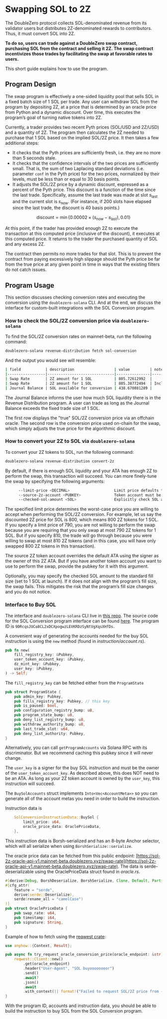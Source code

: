 # Swapping SOL to 2Z

The DoubleZero protocol collects SOL-denominated revenue from its validator users but distributes 2Z-denominated rewards to contributors. Thus, it must convert SOL into 2Z.

**To do so, users can trade against a DoubleZero swap contract, purchasing SOL from the contract and selling it 2Z. The swap contract incentivizes those trades by facilitating the swap at favorable rates to users.**

This short guide explains how to use the program.

## Program Design

The swap program is effectively a one-sided liquidity pool that sells SOL in a fixed batch size of 1 SOL per trade. Any user can withdraw SOL from the program by depositing 2Z, at a price that is determined by an oracle price from Python and a dynamic discount. Over time, this executes the program’s goal of turning native tokens into 2Z.

Currently, a trader provides two recent Pyth prices (SOL/USD and 2Z/USD) and a quantity of 2Z. The program then calculates the 2Z needed to purchase that 1 SOL based on the implied SOL/2Z price. It then takes a few additional steps:

- It checks that the Pyth prices are sufficiently fresh, i.e. they are no more than 5 seconds stale.
- It checks that the confidence intervals of the two prices are sufficiently small. That is, the sum of two Laplacing standard deviations (i.e. parameter `conf` in the Pyth price) for the two prices, normalized by their levels, must be less than or equal to 30 basis points.
- It adjusts the SOL/2Z price by a dynamic discount, expressed as a percent of the Pyth price. This discount is a function of the time since the last trade. Specifically, assume the last trade was made at slot $s_{\text{last}}$ and the current slot is $s_{\text{now}}$. (For instance, if 200 slots have elapsed since the last trade, the discount is 40 basis points.)

$$
\text{discount} = \min\{0.00002 \times \left(s_{\text{now}} - s_{\text{last}}\right), 0.01\}
$$

At this point, if the trader has provided enough 2Z to execute the transaction at this computed price (inclusive of the discount), it executes at this computed price. It returns to the trader the purchased quantity of SOL and any excess 2Z.

The contract then permits no more trades for that slot. This is to prevent the contract from paying excessively high slippage should the Pyth price be far from the true price at any given point in time in ways that the existing filters do not catch issues.

## Program Usage

This section discusses checking conversion rates and executing the conversion using the `doublezero-solana` CLI. And at the end, we discuss the interface for custom-built integrations with the SOL Conversion program.

### How to check the SOL/2Z conversion price via `doublezero-solana`

To find the SOL/2Z conversion rates on mainnet-beta, run the following command:

```bash
doublezero-solana revenue-distribution fetch sol-conversion
```

And the output you would see will resemble:

```bash
| field           | description                  | value         | note                          |
|-----------------|------------------------------|---------------|-------------------------------|
| Swap Rate       | 2Z amount for 1 SOL          | 805.72612992  |                               |
| Swap Rate       | 2Z amount for 1 SOL          | 805.38772494  | Includes 0.04200000% discount |
| Journal Balance | SOL available for conversion | 438.670881289 |                               |
```

The Journal Balance informs the user how much SOL liquidity there is in the Revenue Distribution program. A user can trade as long as the Journal Balance exceeds the fixed trade size of 1 SOL. 

The first row displays the "true" SOL/2Z conversion price via an offchain oracle. The second row is the conversion price used on-chain for the swap, which simply adjusts the true price for the algorithmic discount.

### How to convert your 2Z to SOL via `doublezero-solana`

To convert your 2Z tokens to SOL, run the following command:

```bash
doublezero-solana revenue-distribution convert-2z
```

By default, if there is enough SOL liquidity and your ATA has enough 2Z to perform the swap, this transaction will succeed. You can more finely-tune the swap by specifying the following arguments:

```bash
      --limit-price <DECIMAL>                    Limit price defaults to the current SOL/2Z oracle price
      --source-2z-account <PUBKEY>               Token account must be owned by the signer. Defaults to signer ATA if not specified
      --checked-sol-amount <SOL>                 Explicitly check SOL amount. When specified, this amount will be checked against the fixed fill quantity
```

The specified limit price determines the worst-case price you are willing to accept when performing the SOL/2Z conversion. For example, let us say the discounted 2Z price for SOL is 800, which means 800 2Z tokens for 1 SOL. If you specify a limit price of 790, you are not willing to perform the swap because you are requiring that you only swap at most 790 2Z tokens for 1 SOL. But if you specify 810, the trade will go through because you were willing to swap at most 810 2Z tokens (and in this case, you will have only swapped 800 2Z tokens in this transaction).

The source 2Z token account overrides the default ATA using the signer as the owner of this 2Z ATA. But if you have another token account you want to use to perform the swap, provide the pubkey for it with this argument.

Optionally, you may specify the checked SOL amount to the standard fill size (set to 1 SOL at launch). If it does not align with the program’s fill size, the swap fails. This mitigates the risk that the program’s fill size changes and you do not notice.

### Interface to Buy SOL

The interface and `doublezero-solana` CLI live in [this repo](https://github.com/doublezerofoundation/doublezero-offchain). The source code for the SOL Conversion program interface can be found [here](https://github.com/doublezerofoundation/doublezero-offchain/tree/b3f606a91326baf64b475a37d612981b63243b09). The program ID is `9DRcqsJUCo8CL2xDCXpogwzLEVKRDzSyNtVgXqsXHfDs`.

A convenient way of generating the accounts needed for the buy SOL instruction is using the `new` method (found in *instruction/account.rs*).

```rust
pub fn new(
    fill_registry_key: &Pubkey,
    user_token_account_key: &Pubkey,
    dz_mint_key: &Pubkey,
    user_key: &Pubkey,
) -> Self;
```

The `fill_registry_key` can be fetched either from the `ProgramState`

```rust
pub struct ProgramState {
    pub admin_key: Pubkey,
    pub fills_registry_key: Pubkey, // this key
    pub is_paused: bool,
    pub configuration_registry_bump: u8,
    pub program_state_bump: u8,
    pub deny_list_registry_bump: u8,
    pub withdraw_authority_bump: u8,
    pub last_trade_slot: u64,
    pub deny_list_authority: Pubkey,
}
```

Alternatively, you can call `getProgramAccounts` via Solana RPC with its discriminator. But we recommend caching this pubkey since it will never change.

The `user_key` is a signer for the buy SOL instruction and must be the owner of the `user_token_account_key`. As described above, this does NOT need to be an ATA. As long as your 2Z token account is owned by the `user_key`, this instruction will succeed.

The `BuySolAccounts` struct implements `Into<Vec<AccountMeta>>` so you can generate all of the account metas you need in order to build the instruction.

Instruction data is

```rust
    SolConversionInstructionData::BuySol {
        limit_price: u64,
        oracle_price_data: OraclePriceData,
    },
```

This instruction data is Borsh-serialized and has an 8-byte Anchor selector, which will all serialize when using `BorshSerialize::serialize`.

The oracle price data can be fetched from this public endpoint: [https://sol-2z-oracle-api-v1.mainnet-beta.doublezero.xyz/swap-rate](https://sol-2z-oracle-api-v1.mainnet-beta.doublezero.xyz/swap-rate). The data is serde-deserializable using the OraclePriceData struct found in *oracle.rs*.

```rust
#[derive(Debug, BorshDeserialize, BorshSerialize, Clone, Default, PartialEq, Eq)]
#[cfg_attr(
    feature = "serde",
    derive(serde::Deserialize),
    serde(rename_all = "camelCase")
)]
pub struct OraclePriceData {
    pub swap_rate: u64,
    pub timestamp: i64,
    pub signature: String,
}
```

Example of how to fetch using the [reqwest crate](https://docs.rs/reqwest/latest/reqwest/):

```rust
use anyhow::{Context, Result};

pub async fn try_request_oracle_conversion_price(oracle_endpoint: &str) -> Result<OraclePriceData> {
    reqwest::Client::new()
        .get(oracle_endpoint)
        .header("User-Agent", "SOL buyoooooooor")
        .send()
        .await?
        .json()
        .await
        .with_context(|| format!("Failed to request SOL/2Z price from {oracle_endpoint}"))
}
```

With the program ID, accounts and instruction data, you should be able to build the instruction to buy SOL from the SOL Conversion program.